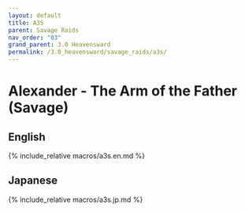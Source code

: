 ```yaml
---
layout: default
title: A3S
parent: Savage Raids
nav_order: "03"
grand_parent: 3.0 Heavensward
permalink: /3.0_heavensward/savage_raids/a3s/
---
```


# Alexander - The Arm of the Father (Savage)

## English

{% include_relative macros/a3s.en.md %}

## Japanese

{% include_relative macros/a3s.jp.md %}

<script data-goatcounter="https://tuufless.goatcounter.com/count"
        async src="//gc.zgo.at/count.js"></script>

